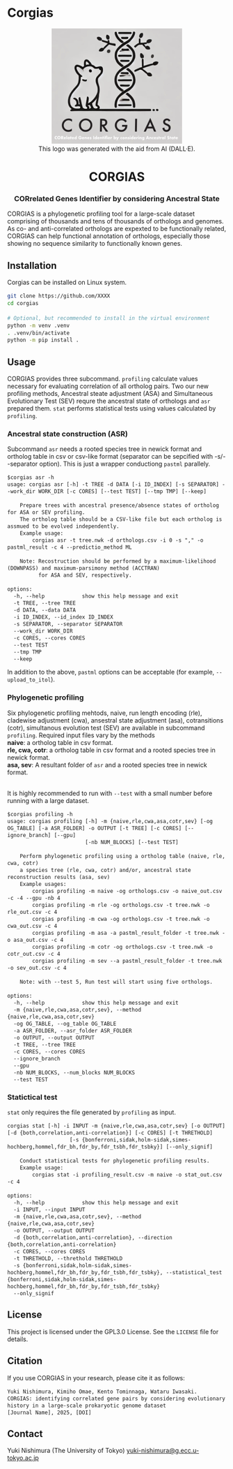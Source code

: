 # Corgias

<div align="center">
<p align="center">
    <img src="CORGIAS.png?raw=true?" alt="corgias-logo" width="300">
   <br> This logo was generated with the aid from AI (DALL·E).
</p>
<h1>CORGIAS</h1>
<h3>CORrelated Genes Identifier by considering Ancestral State</h3>
</div>

CORGIAS is a phylogenetic profiling tool for a large-scale dataset comprising of thousands and tens of thousands of orthologs and genomes. As co- and anti-correlated orthologs are expexted to be functionally related, CORGIAS can help functional annotation of orthologs, especially those showing no sequence similarity to functionally known genes.

## Installation

Corgias can be installed on Linux system.

```bash
git clone https://github.com/XXXX
cd corgias

# Optional, but recommended to install in the virtual environment
python -m venv .venv
. .venv/bin/activate
python -m pip install .
```

## Usage

CORGIAS provides three subcommand. `profiling` calculate values necessary for evaluating correlation of all ortholog pairs. Two our new profiling methods, Ancestral steate adjustment (ASA) and Simultaneous Evolutionary Test (SEV) requre the ancestral state of orthologs and `asr` prepared them. `stat` performs statistical tests using values calculated by `profiling`.

### Ancestral state construction (ASR)

Subcommand `asr` needs a rooted species tree in newick format and ortholog table in csv or csv-like format (separator can be sepcified with -s/--separator option). This is just a wrapper conductiong `pastml` parallely.

```
$corgias asr -h
usage: corgias asr [-h] -t TREE -d DATA [-i ID_INDEX] [-s SEPARATOR] --work_dir WORK_DIR [-c CORES] [--test TEST] [--tmp TMP] [--keep]

	Prepare trees with ancestral presence/absence states of ortholog for ASA or SEV profiling.
	The ortholog table should be a CSV-like file but each ortholog is assmued to be evolved independently.
	Example usage:
		corgias asr -t tree.nwk -d orthologs.csv -i 0 -s "," -o pastml_result -c 4 --predictio_method ML

	Note: Recostruction should be performed by a maximum-likelihood (DOWNPASS) and maximum-parsimony method (ACCTRAN)
	      for ASA and SEV, respectively.

options:
  -h, --help            show this help message and exit
  -t TREE, --tree TREE
  -d DATA, --data DATA
  -i ID_INDEX, --id_index ID_INDEX
  -s SEPARATOR, --separator SEPARATOR
  --work_dir WORK_DIR
  -c CORES, --cores CORES
  --test TEST
  --tmp TMP
  --keep
```

In addition to the above, `pastml` options can be acceptable (for example, `--upload_to_itol`).

### Phylogenetic profiling
Six phylogenetic profiling mehtods, naive, run length encoding (rle), cladewise adjustment (cwa), ansestral state adjustment (asa), cotransitions (cotr), simultanous evolution test (SEV) are available in subcommand `profiling`. Required input files vary by the methods<br>
**naive**: a ortholog table in csv format. <br>
**rle, cwa, cotr**: a ortholog table in csv format and a rooted species tree in newick format. <br>
**asa, sev**: A resultant folder of `asr` and a rooted species tree in newick format.<br><br>

It is highly recommended to run with `--test` with a small number before running with a large dataset.
```
$corgias profiling -h
usage: corgias profiling [-h] -m {naive,rle,cwa,asa,cotr,sev} [-og OG_TABLE] [-a ASR_FOLDER] -o OUTPUT [-t TREE] [-c CORES] [--ignore_branch] [--gpu]
                         [-nb NUM_BLOCKS] [--test TEST]

	Perform phylogenetic profiling using a ortholog table (naive, rle, cwa, cotr)
	a species tree (rle, cwa, cotr) and/or, ancestral state reconstruction results (asa, sev)
	Example usages: 
		corgias profiling -m naive -og orthologs.csv -o naive_out.csv -c -4 --gpu -nb 4
		corgias profiling -m rle -og orthologs.csv -t tree.nwk -o rle_out.csv -c 4 
		corgias profiling -m cwa -og orthologs.csv -t tree.nwk -o cwa_out.csv -c 4 
		corgias profiling -m asa -a pastml_result_folder -t tree.nwk -o asa_out.csv -c 4 
		corgias profiling -m cotr -og orthologs.csv -t tree.nwk -o cotr_out.csv -c 4 
		corgias profiling -m sev --a pastml_result_folder -t tree.nwk -o sev_out.csv -c 4 

	Note: with --test 5, Run test will start using five orthologs. 

options:
  -h, --help            show this help message and exit
  -m {naive,rle,cwa,asa,cotr,sev}, --method {naive,rle,cwa,asa,cotr,sev}
  -og OG_TABLE, --og_table OG_TABLE
  -a ASR_FOLDER, --asr_folder ASR_FOLDER
  -o OUTPUT, --output OUTPUT
  -t TREE, --tree TREE
  -c CORES, --cores CORES
  --ignore_branch
  --gpu
  -nb NUM_BLOCKS, --num_blocks NUM_BLOCKS
  --test TEST

```



### Statictical test
`stat` only requires the file generated by `profiling` as input.
```
corgias stat [-h] -i INPUT -m {naive,rle,cwa,asa,cotr,sev} [-o OUTPUT] [-d {both,correlation,anti-correlation}] [-c CORES] [-t THRETHOLD]
                    [-s {bonferroni,sidak,holm-sidak,simes-hochberg,hommel,fdr_bh,fdr_by,fdr_tsbh,fdr_tsbky}] [--only_signif]

	Conduct statistical tests for phylogenetic profiling results.
	Example usage:
		corgias stat -i profiling_result.csv -m naive -o stat_out.csv -c 4 

options:
  -h, --help            show this help message and exit
  -i INPUT, --input INPUT
  -m {naive,rle,cwa,asa,cotr,sev}, --method {naive,rle,cwa,asa,cotr,sev}
  -o OUTPUT, --output OUTPUT
  -d {both,correlation,anti-correlation}, --direction {both,correlation,anti-correlation}
  -c CORES, --cores CORES
  -t THRETHOLD, --threthold THRETHOLD
  -s {bonferroni,sidak,holm-sidak,simes-hochberg,hommel,fdr_bh,fdr_by,fdr_tsbh,fdr_tsbky}, --statistical_test {bonferroni,sidak,holm-sidak,simes-hochberg,hommel,fdr_bh,fdr_by,fdr_tsbh,fdr_tsbky}
  --only_signif
```

## License

This project is licensed under the GPL3.0 License. See the `LICENSE` file for details.

## Citation

If you use CORGIAS in your research, please cite it as follows:

```
Yuki Nishimura, Kimiho Omae, Kento Tominnaga, Wataru Iwasaki.
CORGIAS: identifying correlated gene pairs by considering evolutionary history in a large-scale prokaryotic genome dataset
[Journal Name], 2025, [DOI]
```

## Contact

Yuki Nishimura (The University of Tokyo) yuki-nishimura@g.ecc.u-tokyo.ac.jp